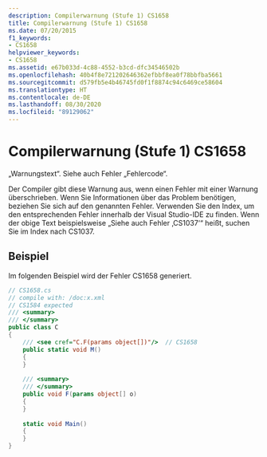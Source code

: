 ```yaml
---
description: Compilerwarnung (Stufe 1) CS1658
title: Compilerwarnung (Stufe 1) CS1658
ms.date: 07/20/2015
f1_keywords:
- CS1658
helpviewer_keywords:
- CS1658
ms.assetid: e67b033d-4c88-4552-b3cd-dfc34546502b
ms.openlocfilehash: 40b4f8e721202646362efbbf8ea0f78bbfba5661
ms.sourcegitcommit: d579fb5e4b46745fd0f1f8874c94c6469ce58604
ms.translationtype: HT
ms.contentlocale: de-DE
ms.lasthandoff: 08/30/2020
ms.locfileid: "89129062"
---
```

# <a name="compiler-warning-level-1-cs1658"></a>Compilerwarnung (Stufe 1) CS1658
„Warnungstext“. Siehe auch Fehler „Fehlercode“.  
  
 Der Compiler gibt diese Warnung aus, wenn einen Fehler mit einer Warnung überschrieben. Wenn Sie Informationen über das Problem benötigen, beziehen Sie sich auf den genannten Fehler. Verwenden Sie den Index, um den entsprechenden Fehler innerhalb der Visual Studio-IDE zu finden. Wenn der obige Text beispielsweise „Siehe auch Fehler ‚CS1037‘“ heißt, suchen Sie im Index nach CS1037.  
  
## <a name="example"></a>Beispiel  
 Im folgenden Beispiel wird der Fehler CS1658 generiert.  
  
```csharp  
// CS1658.cs  
// compile with: /doc:x.xml  
// CS1584 expected  
/// <summary>  
/// </summary>  
public class C  
{  
    /// <see cref="C.F(params object[])"/>  // CS1658  
    public static void M()  
    {  
    }  
  
    /// <summary>  
    /// </summary>  
    public void F(params object[] o)  
    {  
    }  
  
    static void Main()  
    {  
    }  
}  
```
